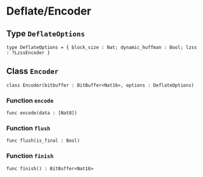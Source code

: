 # Deflate/Encoder

## Type `DeflateOptions`
``` motoko no-repl
type DeflateOptions = { block_size : Nat; dynamic_huffman : Bool; lzss : ?LzssEncoder }
```


## Class `Encoder`

``` motoko no-repl
class Encoder(bitbuffer : BitBuffer<Nat16>, options : DeflateOptions)
```


### Function `encode`
``` motoko no-repl
func encode(data : [Nat8])
```



### Function `flush`
``` motoko no-repl
func flush(is_final : Bool)
```



### Function `finish`
``` motoko no-repl
func finish() : BitBuffer<Nat16>
```

